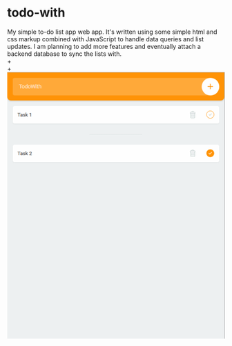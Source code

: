 # todo-with
My simple to-do list app web app. It's written using some simple html and css markup combined with JavaScript to handle data queries and list updates. I am planning to add more features and eventually attach a backend database to sync the lists with. 
</br>
+</br>
 +![alt text](https://raw.githubusercontent.com/robert-fish/todo-with/master/icons/tile-1.png)
